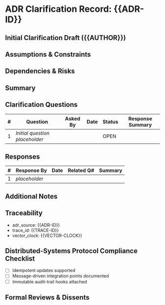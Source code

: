 # ADR Clarification Record: {{ADR-ID}}

## Initial Clarification Draft ({{AUTHOR}})

## Assumptions & Constraints
<!-- List any underlying assumptions and system constraints. -->

## Dependencies & Risks
<!-- Note dependent systems, upstream decisions, and associated risks. -->

## Summary
<!-- Concise recap of the ADR decision and purpose -->

## Clarification Questions
| # | Question | Asked By | Date | Status | Response Summary |
|---|----------|----------|------|--------|------------------|
| 1 | _Initial question placeholder_ | | | OPEN | |

## Responses
| # | Response By | Date | Related Q# | Summary |
|---|-------------|------|------------|---------|
| 1 | _placeholder_ | | | |

## Additional Notes
<!-- Edge cases, alternative options considered, etc. -->

## Traceability
- adr_source: {{ADR-ID}}
- trace_id: {{TRACE-ID}}
- vector_clock: {{VECTOR-CLOCK}}

## Distributed-Systems Protocol Compliance Checklist
- [ ] Idempotent updates supported
- [ ] Message-driven integration points documented
- [ ] Immutable audit-trail hooks attached

## Formal Reviews & Dissents
<!-- Capture formal approvals, objections, and alternative viewpoints here. Use blockquotes for detailed dissent statements and include trace metadata. --> 